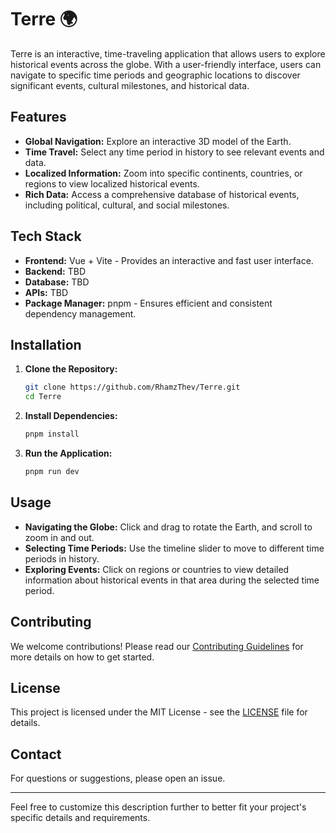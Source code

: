# Terre 🌍

Terre is an interactive, time-traveling application that allows users to explore historical events across the globe. With a user-friendly interface, users can navigate to specific time periods and geographic locations to discover significant events, cultural milestones, and historical data.

## Features

- **Global Navigation:** Explore an interactive 3D model of the Earth.
- **Time Travel:** Select any time period in history to see relevant events and data.
- **Localized Information:** Zoom into specific continents, countries, or regions to view localized historical events.
- **Rich Data:** Access a comprehensive database of historical events, including political, cultural, and social milestones.

## Tech Stack

- **Frontend:** Vue + Vite - Provides an interactive and fast user interface.
- **Backend:** TBD
- **Database:** TBD
- **APIs:** TBD
- **Package Manager:** pnpm - Ensures efficient and consistent dependency management.

## Installation

1. **Clone the Repository:**
   ```bash
   git clone https://github.com/RhamzThev/Terre.git
   cd Terre
   ```

2. **Install Dependencies:**
   ```bash
   pnpm install
   ```

3. **Run the Application:**
   ```bash
   pnpm run dev
   ```

## Usage

- **Navigating the Globe:** Click and drag to rotate the Earth, and scroll to zoom in and out.
- **Selecting Time Periods:** Use the timeline slider to move to different time periods in history.
- **Exploring Events:** Click on regions or countries to view detailed information about historical events in that area during the selected time period.

## Contributing

We welcome contributions! Please read our [Contributing Guidelines](CONTRIBUTING.md) for more details on how to get started.

## License

This project is licensed under the MIT License - see the [LICENSE](LICENSE) file for details.

## Contact

For questions or suggestions, please open an issue.

---

Feel free to customize this description further to better fit your project's specific details and requirements.